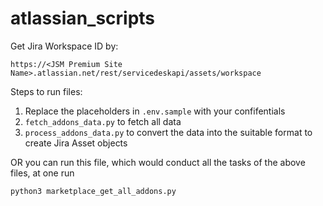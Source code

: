 # atlassian_scripts

Get Jira Workspace ID by:

```
https://<JSM Premium Site Name>.atlassian.net/rest/servicedeskapi/assets/workspace
```

Steps to run files:
1. Replace the placeholders in `.env.sample` with your confifentials
2. `fetch_addons_data.py` to fetch all data
3. `process_addons_data.py` to convert the data into the suitable format to create Jira Asset objects

OR you can run this file, which would conduct all the tasks of the above files, at one run 
```python
python3 marketplace_get_all_addons.py
```
